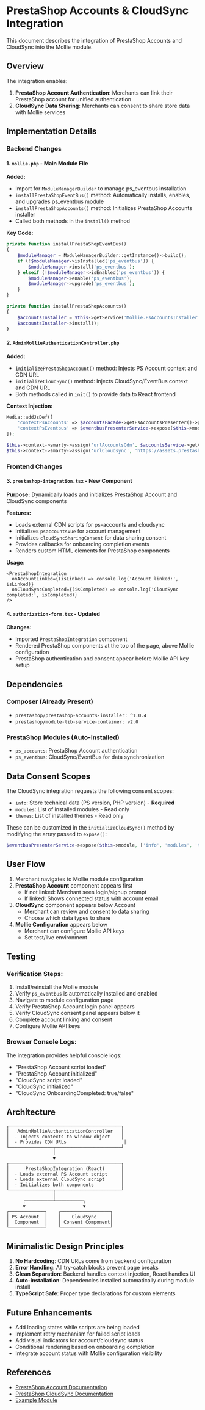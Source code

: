 # PrestaShop Accounts & CloudSync Integration

This document describes the integration of PrestaShop Accounts and CloudSync into the Mollie module.

## Overview

The integration enables:
1. **PrestaShop Account Authentication**: Merchants can link their PrestaShop account for unified authentication
2. **CloudSync Data Sharing**: Merchants can consent to share store data with Mollie services

## Implementation Details

### Backend Changes

#### 1. `mollie.php` - Main Module File

**Added:**
- Import for `ModuleManagerBuilder` to manage ps_eventbus installation
- `installPrestaShopEventBus()` method: Automatically installs, enables, and upgrades ps_eventbus module
- `installPrestaShopAccounts()` method: Initializes PrestaShop Accounts installer
- Called both methods in the `install()` method

**Key Code:**
```php
private function installPrestaShopEventBus()
{
    $moduleManager = ModuleManagerBuilder::getInstance()->build();
    if (!$moduleManager->isInstalled('ps_eventbus')) {
        $moduleManager->install('ps_eventbus');
    } elseif (!$moduleManager->isEnabled('ps_eventbus')) {
        $moduleManager->enable('ps_eventbus');
        $moduleManager->upgrade('ps_eventbus');
    }
}

private function installPrestaShopAccounts()
{
    $accountsInstaller = $this->getService('Mollie.PsAccountsInstaller');
    $accountsInstaller->install();
}
```

#### 2. `AdminMollieAuthenticationController.php`

**Added:**
- `initializePrestaShopAccount()` method: Injects PS Account context and CDN URL
- `initializeCloudSync()` method: Injects CloudSync/EventBus context and CDN URL
- Both methods called in `init()` to provide data to React frontend

**Context Injection:**
```php
Media::addJsDef([
    'contextPsAccounts' => $accountsFacade->getPsAccountsPresenter()->present($this->module->name),
    'contextPsEventbus' => $eventbusPresenterService->expose($this->module, ['info', 'modules', 'themes']),
]);

$this->context->smarty->assign('urlAccountsCdn', $accountsService->getAccountsCdn());
$this->context->smarty->assign('urlCloudsync', 'https://assets.prestashop3.com/ext/cloudsync-merchant-sync-consent/latest/cloudsync-cdc.js');
```

### Frontend Changes

#### 3. `prestashop-integration.tsx` - New Component

**Purpose:** Dynamically loads and initializes PrestaShop Account and CloudSync components

**Features:**
- Loads external CDN scripts for ps-accounts and cloudsync
- Initializes `psaccountsVue` for account management
- Initializes `cloudSyncSharingConsent` for data sharing consent
- Provides callbacks for onboarding completion events
- Renders custom HTML elements for PrestaShop components

**Usage:**
```tsx
<PrestaShopIntegration
  onAccountLinked={(isLinked) => console.log('Account linked:', isLinked)}
  onCloudSyncCompleted={(isCompleted) => console.log('CloudSync completed:', isCompleted)}
/>
```

#### 4. `authorization-form.tsx` - Updated

**Changes:**
- Imported `PrestaShopIntegration` component
- Rendered PrestaShop components at the top of the page, above Mollie configuration
- PrestaShop authentication and consent appear before Mollie API key setup

## Dependencies

### Composer (Already Present)
- `prestashop/prestashop-accounts-installer: ^1.0.4`
- `prestashop/module-lib-service-container: v2.0`

### PrestaShop Modules (Auto-installed)
- `ps_accounts`: PrestaShop Account authentication
- `ps_eventbus`: CloudSync/EventBus for data synchronization

## Data Consent Scopes

The CloudSync integration requests the following consent scopes:
- `info`: Store technical data (PS version, PHP version) - **Required**
- `modules`: List of installed modules - Read only
- `themes`: List of installed themes - Read only

These can be customized in the `initializeCloudSync()` method by modifying the array passed to `expose()`:
```php
$eventbusPresenterService->expose($this->module, ['info', 'modules', 'themes'])
```

## User Flow

1. Merchant navigates to Mollie module configuration
2. **PrestaShop Account** component appears first
   - If not linked: Merchant sees login/signup prompt
   - If linked: Shows connected status with account email
3. **CloudSync** component appears below Account
   - Merchant can review and consent to data sharing
   - Choose which data types to share
4. **Mollie Configuration** appears below
   - Merchant can configure Mollie API keys
   - Set test/live environment

## Testing

### Verification Steps:
1. Install/reinstall the Mollie module
2. Verify `ps_eventbus` is automatically installed and enabled
3. Navigate to module configuration page
4. Verify PrestaShop Account login panel appears
5. Verify CloudSync consent panel appears below it
6. Complete account linking and consent
7. Configure Mollie API keys

### Browser Console Logs:
The integration provides helpful console logs:
- "PrestaShop Account script loaded"
- "PrestaShop Account initialized"
- "CloudSync script loaded"
- "CloudSync initialized"
- "CloudSync OnboardingCompleted: true/false"

## Architecture

```
┌─────────────────────────────────────────┐
│   AdminMollieAuthenticationController   │
│  - Injects contexts to window object    │
│  - Provides CDN URLs                     │
└────────────────┬────────────────────────┘
                 │
                 ▼
┌─────────────────────────────────────────┐
│      PrestaShopIntegration (React)      │
│  - Loads external PS Account script     │
│  - Loads external CloudSync script      │
│  - Initializes both components          │
└────────────────┬────────────────────────┘
                 │
      ┌──────────┴──────────┐
      ▼                     ▼
┌─────────────┐    ┌──────────────────┐
│ PS Account  │    │    CloudSync     │
│  Component  │    │ Consent Component│
└─────────────┘    └──────────────────┘
```

## Minimalistic Design Principles

1. **No Hardcoding**: CDN URLs come from backend configuration
2. **Error Handling**: All try-catch blocks prevent page breaks
3. **Clean Separation**: Backend handles context injection, React handles UI
4. **Auto-installation**: Dependencies installed automatically during module install
5. **TypeScript Safe**: Proper type declarations for custom elements

## Future Enhancements

- Add loading states while scripts are being loaded
- Implement retry mechanism for failed script loads
- Add visual indicators for account/cloudsync status
- Conditional rendering based on onboarding completion
- Integrate account status with Mollie configuration visibility

## References

- [PrestaShop Account Documentation](https://docs.cloud.prestashop.com/9-prestashop-integration-framework/4-prestashop-account/)
- [PrestaShop CloudSync Documentation](https://docs.cloud.prestashop.com/9-prestashop-integration-framework/7-prestashop-cloudsync/)
- [Example Module](https://github.com/PrestaShopCorp/builtforjsexample)
